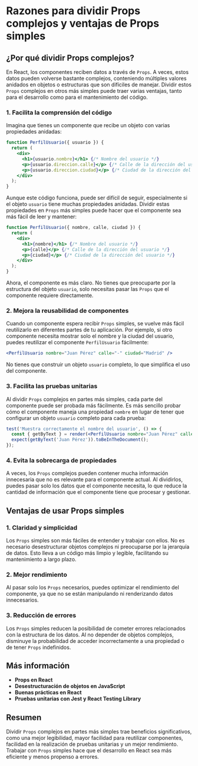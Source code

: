 # Razones para dividir Props complejos y ventajas de Props simples

## ¿Por qué dividir Props complejos?

En React, los componentes reciben datos a través de `Props`. A veces, estos datos pueden volverse bastante complejos, conteniendo múltiples valores anidados en objetos o estructuras que son difíciles de manejar. Dividir estos `Props` complejos en otros más simples puede traer varias ventajas, tanto para el desarrollo como para el mantenimiento del código.

### **1. Facilita la comprensión del código**
Imagina que tienes un componente que recibe un objeto con varias propiedades anidadas:

```jsx
function PerfilUsuario({ usuario }) {
  return (
    <div>
      <h1>{usuario.nombre}</h1> {/* Nombre del usuario */}
      <p>{usuario.direccion.calle}</p> {/* Calle de la dirección del usuario */}
      <p>{usuario.direccion.ciudad}</p> {/* Ciudad de la dirección del usuario */}
    </div>
  );
}
```

Aunque este código funciona, puede ser difícil de seguir, especialmente si el objeto `usuario` tiene muchas propiedades anidadas. Dividir estas propiedades en `Props` más simples puede hacer que el componente sea más fácil de leer y mantener:

```jsx
function PerfilUsuario({ nombre, calle, ciudad }) {
  return (
    <div>
      <h1>{nombre}</h1> {/* Nombre del usuario */}
      <p>{calle}</p> {/* Calle de la dirección del usuario */}
      <p>{ciudad}</p> {/* Ciudad de la dirección del usuario */}
    </div>
  );
}
```

Ahora, el componente es más claro. No tienes que preocuparte por la estructura del objeto `usuario`, solo necesitas pasar las `Props` que el componente requiere directamente.

### **2. Mejora la reusabilidad de componentes**
Cuando un componente espera recibir `Props` simples, se vuelve más fácil reutilizarlo en diferentes partes de tu aplicación. Por ejemplo, si otro componente necesita mostrar solo el nombre y la ciudad del usuario, puedes reutilizar el componente `PerfilUsuario` fácilmente:

```jsx
<PerfilUsuario nombre="Juan Pérez" calle="-" ciudad="Madrid" />
```

No tienes que construir un objeto `usuario` completo, lo que simplifica el uso del componente.

### **3. Facilita las pruebas unitarias**
Al dividir `Props` complejos en partes más simples, cada parte del componente puede ser probada más fácilmente. Es más sencillo probar cómo el componente maneja una propiedad `nombre` en lugar de tener que configurar un objeto `usuario` completo para cada prueba:

```jsx
test('Muestra correctamente el nombre del usuario', () => {
  const { getByText } = render(<PerfilUsuario nombre="Juan Pérez" calle="-" ciudad="-" />);
  expect(getByText('Juan Pérez')).toBeInTheDocument();
});
```

### **4. Evita la sobrecarga de propiedades**
A veces, los `Props` complejos pueden contener mucha información innecesaria que no es relevante para el componente actual. Al dividirlos, puedes pasar solo los datos que el componente necesita, lo que reduce la cantidad de información que el componente tiene que procesar y gestionar.

## **Ventajas de usar Props simples**

### **1. Claridad y simplicidad**
Los `Props` simples son más fáciles de entender y trabajar con ellos. No es necesario desestructurar objetos complejos ni preocuparse por la jerarquía de datos. Esto lleva a un código más limpio y legible, facilitando su mantenimiento a largo plazo.

### **2. Mejor rendimiento**
Al pasar solo los `Props` necesarios, puedes optimizar el rendimiento del componente, ya que no se están manipulando ni renderizando datos innecesarios.

### **3. Reducción de errores**
Los `Props` simples reducen la posibilidad de cometer errores relacionados con la estructura de los datos. Al no depender de objetos complejos, disminuye la probabilidad de acceder incorrectamente a una propiedad o de tener `Props` indefinidos.

## Más información

- **Props en React**
- **Desestructuración de objetos en JavaScript**
- **Buenas prácticas en React**
- **Pruebas unitarias con Jest y React Testing Library**

## Resumen

Dividir `Props` complejos en partes más simples trae beneficios significativos, como una mejor legibilidad, mayor facilidad para reutilizar componentes, facilidad en la realización de pruebas unitarias y un mejor rendimiento. Trabajar con `Props` simples hace que el desarrollo en React sea más eficiente y menos propenso a errores.